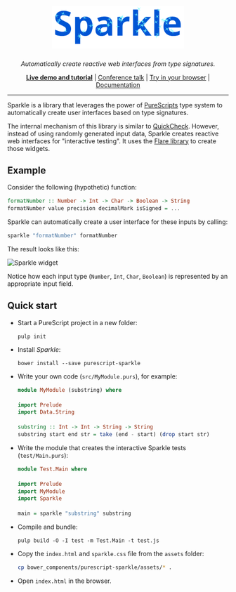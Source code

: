 <div align="center">
<h1>
<img src="html/sparkle.svg"
      alt="Sparkle"
      width="300">
</h1>
</div>

<p align="center">
<em>Automatically create reactive web interfaces from type signatures.</em>
</p>

<p align="center">
<b><a href="http://sharkdp.github.io/purescript-sparkle/">Live demo and tutorial</a></b>
| <a href="https://www.youtube.com/watch?v=iTSosG7vUyI">Conference talk</a>
| <a href="http://try.purescript.org/?backend=flare">Try in your browser</a>
| <a href="http://pursuit.purescript.org/packages/purescript-sparkle/">Documentation</a>
</p>

<hr>

Sparkle is a library that leverages the power of [PureScripts](http://purescript.org) type system to automatically create user interfaces based on type signatures.

The internal mechanism of this library is similar to [QuickCheck](https://github.com/purescript/purescript-quickcheck). However, instead of using randomly generated input data, Sparkle creates reactive web interfaces for "interactive testing". It uses the [Flare library](https://github.com/sharkdp/purescript-flare) to create those widgets.

## Example

Consider the following (hypothetic) function:
``` purs
formatNumber :: Number -> Int -> Char -> Boolean -> String
formatNumber value precision decimalMark isSigned = ...
```
Sparkle can automatically create a user interface for these inputs by calling:
``` purs
sparkle "formatNumber" formatNumber
```
The result looks like this:

![Sparkle widget](https://i.imgur.com/xB13OGZ.png)

Notice how each input type (`Number`, `Int`, `Char`, `Boolean`) is represented by an appropriate input field.

## Quick start

- Start a PureScript project in a new folder:
  ```
  pulp init
  ```

- Install *Sparkle*:
  ```
  bower install --save purescript-sparkle
  ```

- Write your own code (`src/MyModule.purs`), for example:

  ``` purs
  module MyModule (substring) where

  import Prelude
  import Data.String

  substring :: Int -> Int -> String -> String
  substring start end str = take (end - start) (drop start str)
  ```

- Write the module that creates the interactive Sparkle tests (`test/Main.purs`):

  ``` purs
  module Test.Main where

  import Prelude
  import MyModule
  import Sparkle

  main = sparkle "substring" substring
  ```

- Compile and bundle:
  ```
  pulp build -O -I test -m Test.Main -t test.js
  ```

- Copy the `index.html` and `sparkle.css` file from the `assets` folder:

  ``` bash
  cp bower_components/purescript-sparkle/assets/* .
  ```

- Open `index.html` in the browser.
